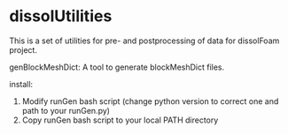# dissolUtilities
This is a set of utilities for pre- and postprocessing of data for dissolFoam project.



genBlockMeshDict: A tool to generate blockMeshDict files.

install:
1) Modify runGen bash script (change python version to correct one and path to your runGen.py)
2) Copy runGen bash script to your local PATH directory

